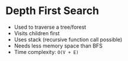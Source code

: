 # Depth First Search

* Used to traverse a tree/forest
* Visits children first
* Uses stack (recursive function call possible)
* Needs less memory space than BFS
* Time complexity: `O(V + E)`